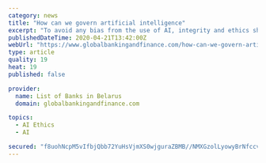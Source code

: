 ```yaml
---
category: news
title: "How can we govern artificial intelligence"
excerpt: "To avoid any bias from the use of AI, integrity and ethics should be at the core of each company’s business model and strategy besides monetary success. After making integrity and ethics core to a brand, it is important for organisations to invest in integrated, holistic, and regularly assessed GRC programs, as well as ethical technologies ..."
publishedDateTime: 2020-04-21T13:42:00Z
webUrl: "https://www.globalbankingandfinance.com/how-can-we-govern-artificial-intelligence/"
type: article
quality: 19
heat: 19
published: false

provider:
  name: List of Banks in Belarus
  domain: globalbankingandfinance.com

topics:
  - AI Ethics
  - AI

secured: "f8uohNcpM5vIfbjQbb72YuHsVjmXS0wjguraZBMB//NMXGzolLyowyBrNfccvXis9TVdgdqXwwHSv1nehZeXQGTuEFUTxjZvkntRTMI9b+L35yKw8fSwTCsnPcaXmNKdgxVoEgiinA+IFIu1e1PfFHSFirJ81KNDSDH5cD/PQ5QVhyBhbdTr7r8ezPA3/qWXzp9m8GK0iOaB532zt10cZssfel1TilP13skMZ0OXr1s6C2XoS87BWmlbOHJmeV262pwe3mUKdJ7c1FlSKLojFIci6RXLIa2O1iLp7YdDT+4xI5lBYSh0zggPA6+6TBhLx+IjfceI1XqzdbTgkpo0hcS1+mrOia+ru9Iw/aZhAHndK5ELib8rMAI4B1FePlgrKJ/BGZ/gWMuK+0e3CihzJ6obVcjoAC/LOW8Cjyzi8bLH9w3TzPZsmLaibAPNR5ym7LQw1mXGPreZD4pt8pZNuj7jCcnnoPhVGLMiCEXRVhY=;QAvw7SGPvFF17Qeg4XhRgg=="
---
```


